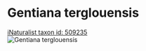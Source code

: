 
Gentiana terglouensis
=====================
  
[iNaturalist taxon id: 509235](https://www.inaturalist.org/taxa/509235)  
![Gentiana terglouensis](https://inaturalist-open-data.s3.amazonaws.com/photos/147508802/medium.jpg)